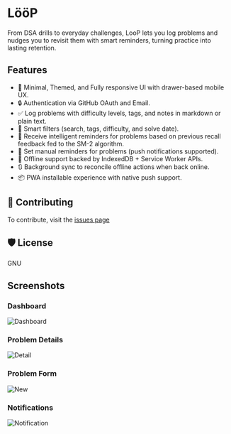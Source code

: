 # **LööP**

From DSA drills to everyday challenges, LooP lets you log problems and nudges you to revisit them with smart reminders, turning practice into lasting retention.

## Features

- 📱 Minimal, Themed, and Fully responsive UI with drawer-based mobile UX.
- 🔒 Authentication via GitHub OAuth and Email.
- ✅ Log problems with difficulty levels, tags, and notes in markdown or plain text.
- 🧠 Smart filters (search, tags, difficulty, and solve date).
- 🔔 Receive intelligent reminders for problems based on previous recall feedback fed to the SM-2 algorithm.
- 🔔 Set manual reminders for problems (push notifications supported).
- 📶 Offline support backed by IndexedDB + Service Worker APIs.
- 🔃 Background sync to reconcile offline actions when back online.
- 📦 PWA installable experience with native push support.

## 👥 Contributing
To contribute, visit the [issues page](https://github.com/romeo-folie/LooP/issues)

## 🛡️ License
GNU

## Screenshots

### Dashboard
![Dashboard](./screenshots/dash.PNG)

### Problem Details
![Detail](./screenshots/detail.PNG)

### Problem Form
![New](./screenshots/new.PNG)

### Notifications
![Notification](./screenshots/notifs.PNG)